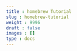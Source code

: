 ```yaml
---
title : homebrew Tutorial
slug : homebrew-tutorial
weight : 9996
draft : false
images : []
type : docs
---
```


